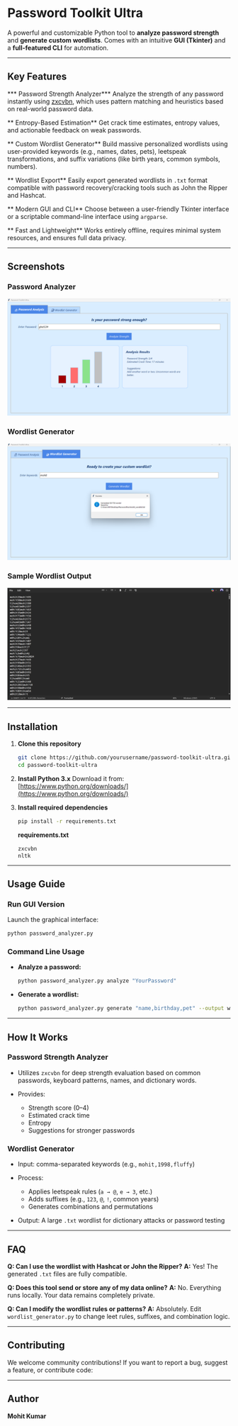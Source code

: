 #  Password Toolkit Ultra

A powerful and customizable Python tool to **analyze password strength** and **generate custom wordlists**. Comes with an intuitive **GUI (Tkinter)** and a **full-featured CLI** for automation.

---

##  Key Features

*** Password Strength Analyzer***
  Analyze the strength of any password instantly using [zxcvbn](https://github.com/dropbox/zxcvbn), which uses pattern matching and heuristics based on real-world password data.

** Entropy-Based Estimation**
  Get crack time estimates, entropy values, and actionable feedback on weak passwords.

** Custom Wordlist Generator**
  Build massive personalized wordlists using user-provided keywords (e.g., names, dates, pets), leetspeak transformations, and suffix variations (like birth years, common symbols, numbers).

** Wordlist Export**
  Easily export generated wordlists in `.txt` format compatible with password recovery/cracking tools such as John the Ripper and Hashcat.

** Modern GUI and CLI**
  Choose between a user-friendly Tkinter interface or a scriptable command-line interface using `argparse`.

** Fast and Lightweight**
  Works entirely offline, requires minimal system resources, and ensures full data privacy.

---

##  Screenshots

###  Password Analyzer

![Password Analyzer Screenshot](password_analyzer.png)

###  Wordlist Generator

![Wordlist Generator Screenshot](wordlist_generator.png)

###  Sample Wordlist Output

![Sample Wordlist Screenshot](wordlist_sample.png)

---

##  Installation

1. **Clone this repository**

   ```bash
   git clone https://github.com/yourusername/password-toolkit-ultra.git
   cd password-toolkit-ultra
   ```

2. **Install Python 3.x**
   Download it from: [https://www.python.org/downloads/](https://www.python.org/downloads/)

3. **Install required dependencies**

   ```bash
   pip install -r requirements.txt
   ```

   **requirements.txt**

   ```
   zxcvbn
   nltk
   ```

---

##  Usage Guide

###  Run GUI Version

Launch the graphical interface:

```bash
python password_analyzer.py
```

###  Command Line Usage

* **Analyze a password:**

  ```bash
  python password_analyzer.py analyze "YourPassword"
  ```

* **Generate a wordlist:**

  ```bash
  python password_analyzer.py generate "name,birthday,pet" --output wordlist.txt
  ```

---

##  How It Works

###  Password Strength Analyzer

* Utilizes `zxcvbn` for deep strength evaluation based on common passwords, keyboard patterns, names, and dictionary words.
* Provides:

  * Strength score (0–4)
  * Estimated crack time
  * Entropy
  * Suggestions for stronger passwords

###  Wordlist Generator

* Input: comma-separated keywords (e.g., `mohit,1998,fluffy`)
* Process:

  * Applies leetspeak rules (`a → @`, `e → 3`, etc.)
  * Adds suffixes (e.g., `123`, `@`, `!`, common years)
  * Generates combinations and permutations
* Output: A large `.txt` wordlist for dictionary attacks or password testing

---

##  FAQ

**Q: Can I use the wordlist with Hashcat or John the Ripper?**
**A:** Yes! The generated `.txt` files are fully compatible.

**Q: Does this tool send or store any of my data online?**
**A:** No. Everything runs locally. Your data remains completely private.

**Q: Can I modify the wordlist rules or patterns?**
**A:** Absolutely. Edit `wordlist_generator.py` to change leet rules, suffixes, and combination logic.

---

##  Contributing

We welcome community contributions!
If you want to report a bug, suggest a feature, or contribute code:


---

##  Author

**Mohit Kumar**

